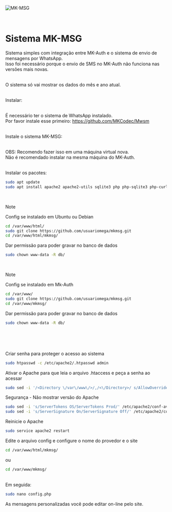![MK-MSG](https://github.com/usuariomega/mkmsg/assets/70543919/f0ea5018-c46d-4ccb-a538-debe50d3cde6)


<br>

# Sistema MK-MSG

Sistema simples com integração entre MK-Auth e o sistema de envio de mensagens por WhatsApp.
<br>Isso foi necessário porque o envio de SMS no MK-Auth não funciona nas versões mais novas.

<br>O sistema só vai mostrar os dados do mês e ano atual.

<br>Instalar:
<br>

<br>É necessário ter o sistema de WhatsApp instalado. 
<br>Por favor instale esse primeiro: https://github.com/MKCodec/Mwsm


<br>Instale o sistema MK-MSG:

<br>OBS: Recomendo fazer isso em uma máquina virtual nova. 
<br>Não é recomendado instalar na mesma máquina do MK-Auth.

<br>Instalar os pacotes:
```sh
sudo apt update
sudo apt install apache2 apache2-utils sqlite3 php php-sqlite3 php-curl git
```
<br>


> [!NOTE]
>Config se instalado em Ubuntu ou Debian
```sh
cd /var/www/html/
sudo git clone https://github.com/usuariomega/mkmsg.git
cd /var/www/html/mkmsg/
```
Dar permissão para poder gravar no banco de dados
```sh
sudo chown www-data -R db/
```
<br>


> [!NOTE]
> Config se instalado em Mk-Auth
```sh
cd /var/www/
sudo git clone https://github.com/usuariomega/mkmsg.git
cd /var/www/mkmsg/
```
Dar permissão para poder gravar no banco de dados
```sh
sudo chown www-data -R db/
```
<br><br>


<br>Criar senha para proteger o acesso ao sistema
```sh
sudo htpasswd -c /etc/apache2/.htpasswd admin
```

Ativar o Apache para que leia o arquivo .htaccess e peça a senha ao acessar
```sh
sudo sed -i '/<Directory \/var\/www\/>/,/<\/Directory>/ s/AllowOverride None/AllowOverride All/' /etc/apache2/apache2.conf
```

Segurança - Não mostrar versão do Apache
```sh
sudo sed -i 's/ServerTokens OS/ServerTokens Prod/' /etc/apache2/conf-available/security.conf
sudo sed -i 's/ServerSignature On/ServerSignature Off/' /etc/apache2/conf-available/security.conf
```

Reinicie o Apache
```sh
sudo service apache2 restart
```

Edite o arquivo config e configure o nome do provedor e o site
```sh
cd /var/www/html/mkmsg/
```
ou 
```sh
cd /var/www/mkmsg/
```
<br>Em seguida:
```sh
sudo nano config.php
```


As mensagens personalizadas você pode editar on-line pelo site.

